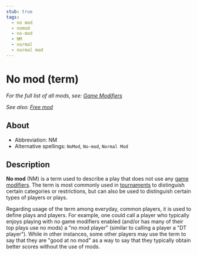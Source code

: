 ```yaml
---
stub: true
tags:
  - no mod
  - nomod
  - no-mod
  - NM
  - normal
  - normal mod
---
```


<!-- unfinished stub -->

# No mod (term)

*For the full list of all mods, see: [Game Modifiers](/wiki/Game_Modifiers)*

*See also: [Free mod](/wiki/Game_Modifiers/Free_mod)*

## About

- Abbreviation: NM
- Alternative spellings: `NoMod`, `No-mod`, `Normal Mod`

## Description

**No mod** (NM) is a term used to describe a play that does not use any [game modifiers](/wiki/Game_Modifiers). The term is most commonly used in [tournaments](/wiki/Tournaments) to distinguish certain categories or restrictions, but can also be used to distinguish certain types of players or plays.

Regarding usage of the term among everyday, common players, it is used to define plays and players. For example, one could call a player who typically enjoys playing with no game modifiers enabled (and/or has many of their top plays use no mods) a "no mod player" (similar to calling a player a "DT player"). While in other instances, some other players may use the term to say that they are "good at no mod" as a way to say that they typically obtain better scores without the use of mods.
